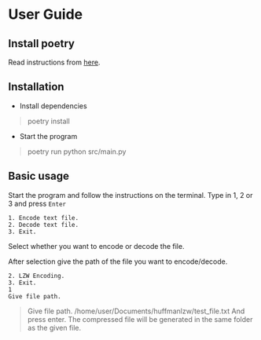 # User Guide

## Install poetry
Read instructions from [here](https://python-poetry.org/docs/#installation).

## Installation

- Install dependencies
> poetry install
- Start the program
> poetry run python src/main.py

## Basic usage
Start the program and follow the instructions on the terminal.
Type in 1, 2 or 3 and press `Enter`

```Text file compression.
1. Encode text file.
2. Decode text file.
3. Exit.
```
Select whether you want to encode or decode the file.

After selection give the path of the file you want to encode/decode.

```1. Huffman Encoding.
2. LZW Encoding.
3. Exit.
1
Give file path.
```
> Give file path. /home/user/Documents/huffmanlzw/test_file.txt
And press enter.
The compressed file will be generated in the same folder as the given file.
